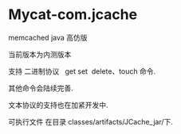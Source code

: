 # Mycat-com.jcache
memcached java 高仿版

当前版本为内测版本

支持 二进制协议   get set  delete、touch 命令.

其他命令会陆续完善.

文本协议的支持也在加紧开发中.

可执行文件 在目录 classes/artifacts/JCache_jar/下.
